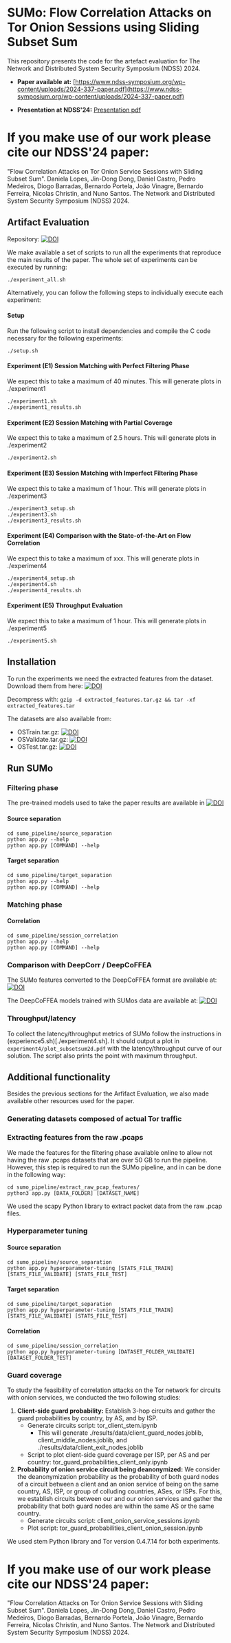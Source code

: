# SUMo: Flow Correlation Attacks on Tor Onion Sessions using Sliding Subset Sum

This repository presents the code for the artefact evaluation for The Network and Distributed System Security Symposium (NDSS) 2024.

* **Paper available at:** [https://www.ndss-symposium.org/wp-content/uploads/2024-337-paper.pdf](https://www.ndss-symposium.org/wp-content/uploads/2024-337-paper.pdf)

* **Presentation at NDSS'24:** [Presentation pdf](./f0337-lopes.pdf)


# If you make use of our work please cite our NDSS'24 paper:

"Flow Correlation Attacks on Tor Onion Service Sessions with Sliding Subset Sum". Daniela Lopes, Jin-Dong Dong, Daniel Castro, Pedro Medeiros, Diogo Barradas, Bernardo Portela, João Vinagre, Bernardo Ferreira, Nicolas Christin, and Nuno Santos. The Network and Distributed System Security Symposium (NDSS) 2024.



## Artifact Evaluation
Repository: [![DOI](https://zenodo.org/badge/693254187.svg)](https://zenodo.org/doi/10.5281/zenodo.8393157) 


We make available a set of scripts to run all the experiments that reproduce the main results of the paper. The whole set of experiments can be executed by running:
```
./experiment_all.sh
```
Alternatively, you can follow the following steps to individually execute each experiment:

#### Setup
Run the following script to install dependencies and compile the C code necessary for the following experiments:
```
./setup.sh
```

#### Experiment (E1) Session Matching with Perfect Filtering Phase
We expect this to take a maximum of 40 minutes. This will generate plots in ./experiment1 
```
./experiment1.sh
./experiment1_results.sh
```

#### Experiment (E2) Session Matching with Partial Coverage
We expect this to take a maximum of 2.5 hours. This will generate plots in ./experiment2
```
./experiment2.sh
```

#### Experiment (E3) Session Matching with Imperfect Filtering Phase
We expect this to take a maximum of 1 hour. This will generate plots in ./experiment3
```
./experiment3_setup.sh
./experiment3.sh
./experiment3_results.sh
```

#### Experiment (E4) Comparison with the State-of-the-Art on Flow Correlation
We expect this to take a maximum of xxx. This will generate plots in ./experiment4
```
./experiment4_setup.sh
./experiment4.sh
./experiment4_results.sh
```

#### Experiment (E5) Throughput Evaluation
We expect this to take a maximum of 1 hour. This will generate plots in ./experiment5
```
./experiment5.sh
```





## Installation

To run the experiments we need the extracted features from the dataset. Download them from here:
[![DOI](https://zenodo.org/badge/DOI/10.5281/zenodo.8369700.svg)](https://zenodo.org/record/8369700/files/extracted_features.tar.gz)

Decompress with:
```gzip -d extracted_features.tar.gz && tar -xf extracted_features.tar```

The datasets are also available from:
 * OSTrain.tar.gz: [![DOI](https://zenodo.org/badge/DOI/10.5281/zenodo.8362616.svg)](https://zenodo.org/record/8362616/files/OSTrain.tar.gz)
 * OSValidate.tar.gz: [![DOI](https://zenodo.org/badge/DOI/10.5281/zenodo.8360991.svg)](https://zenodo.org/record/8360991/files/OSValidate.tar.gz)
 * OSTest.tar.gz: [![DOI](https://zenodo.org/badge/DOI/10.5281/zenodo.8359342.svg)](https://zenodo.org/record/8359342/files/OSTest.tar.gz)



## Run SUMo

### Filtering phase
The pre-trained models used to take the paper results are available in [![DOI](https://zenodo.org/badge/DOI/10.5281/zenodo.8366378.svg)](https://zenodo.org/record/8366378/files/extracted_features.tar.gz)

#### Source separation
```
cd sumo_pipeline/source_separation
python app.py --help
python app.py [COMMAND] --help
```


#### Target separation
```
cd sumo_pipeline/target_separation
python app.py --help
python app.py [COMMAND] --help
```


### Matching phase
#### Correlation
```
cd sumo_pipeline/session_correlation
python app.py --help
python app.py [COMMAND] --help
```



### Comparison with DeepCorr / DeepCoFFEA
The SUMo features converted to the DeepCoFFEA format are available at:
[![DOI](https://zenodo.org/badge/DOI/10.5281/zenodo.8386335.svg)](https://zenodo.org/record/8386335/files/sumo_features_for_deepcoffea.tar.gz)

The DeepCoFFEA models trained with SUMos data are available at:
[![DOI](https://zenodo.org/badge/DOI/10.5281/zenodo.8388196.svg)](https://zenodo.org/record/8386335/files/deepcoffea_models.tar.gz)


### Throughput/latency

To collect the latency/throughput metrics of SUMo follow the instructions in (experience5.sh)[./experiment4.sh]. It should output a plot in `experiment4/plot_subsetsum2d.pdf` with the latency/throughput curve of our solution. The script also prints the point with maximum throughput.


## Additional functionality
Besides the previous sections for the Arfifact Evaluation, we also made available other resources used for the paper.


### Generating datasets composed of actual Tor traffic





### Extracting features from the raw .pcaps
We made the features for the filtering phase available online to allow not having the raw .pcaps datasets that are over 50 GB to run the pipeline. However, this step is required to run the SUMo pipeline, and in can be done in the following way:
```
cd sumo_pipeline/extract_raw_pcap_features/
python3 app.py [DATA_FOLDER] [DATASET_NAME]
```

We used the scapy Python library to extract packet data from the raw .pcap files.


### Hyperparameter tuning
#### Source separation
```
cd sumo_pipeline/source_separation
python app.py hyperparameter-tuning [STATS_FILE_TRAIN] [STATS_FILE_VALIDATE] [STATS_FILE_TEST]
```


#### Target separation
```
cd sumo_pipeline/target_separation
python app.py hyperparameter-tuning [STATS_FILE_TRAIN] [STATS_FILE_VALIDATE] [STATS_FILE_TEST]
```


#### Correlation
```
cd sumo_pipeline/session_correlation
python app.py hyperparameter-tuning [DATASET_FOLDER_VALIDATE] [DATASET_FOLDER_TEST]
```



### Guard coverage
To study the feasibility of correlation attacks on the Tor network for circuits with onion services, we conducted the two following studies:
1. **Client-side guard probability:** Establish 3-hop circuits and gather the guard probabilities by country, by AS, and by ISP.
    * Generate circuits script: tor_client_stem.ipynb
        * This will generate ./results/data/client_guard_nodes.joblib, client_middle_nodes.joblib, and ./results/data/client_exit_nodes.joblib
    * Script to plot client-side guard coverage per ISP, per AS and per country: tor_guard_probabilities_client_only.ipynb
2. **Probability of onion service circuit being deanonymized:** We consider the deanonymization probability as the probability of both guard nodes of a circuit between a client and an onion service of being on the same country, AS, ISP, or group of colluding countries, ASes, or ISPs. For this, we establish circuits between our and our onion services and gather the probability that both guard nodes are within the same AS or the same country. 
    * Generate circuits script: client_onion_service_sessions.ipynb
    * Plot script: tor_guard_probabilities_client_onion_session.ipynb

We used stem Python library and Tor version 0.4.7.14 for both experiments.



# If you make use of our work please cite our NDSS'24 paper:

"Flow Correlation Attacks on Tor Onion Service Sessions with Sliding Subset Sum". Daniela Lopes, Jin-Dong Dong, Daniel Castro, Pedro Medeiros, Diogo Barradas, Bernardo Portela, João Vinagre, Bernardo Ferreira, Nicolas Christin, and Nuno Santos. The Network and Distributed System Security Symposium (NDSS) 2024.

